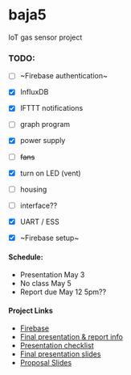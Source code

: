 # baja5
IoT gas sensor project

### TODO:
- [ ] ~Firebase authentication~
- [x] InfluxDB
- [x] IFTTT notifications
- [ ] graph program
- [x] power supply
- [ ] ~~fans~~
- [x] turn on LED (vent)
- [ ] housing
- [ ] interface??
- [x] UART / ESS
- [x] ~Firebase setup~


#### Schedule:
- Presentation May 3
- No class May 5
- Report due May 12 5pm??

#### Project Links
- [Firebase](https://console.firebase.google.com/project/gas-sensor-4ff34/database/gas-sensor-4ff34-default-rtdb/data/~2F)
- [Final presentation & report info](https://uiowa.instructure.com/courses/197409/files/22878245?module_item_id=6417490)
- [Presentation checklist](https://uiowa.instructure.com/courses/197409/files/22878282?module_item_id=6417498)
- [Final presentation slides](https://iowa-my.sharepoint.com/:p:/r/personal/jjtheodore_uiowa_edu/Documents/Presentation1.pptx?d=w1c89635cde7142bdb41d04f81cd7bcfd&csf=1&web=1&e=mW3XYr)
- [Proposal Slides](https://docs.google.com/presentation/d/1PWZBg-Tavlpqg9ARiIn7N8eApGG6F4yydHcis11Fad8/edit?usp=share_link)
